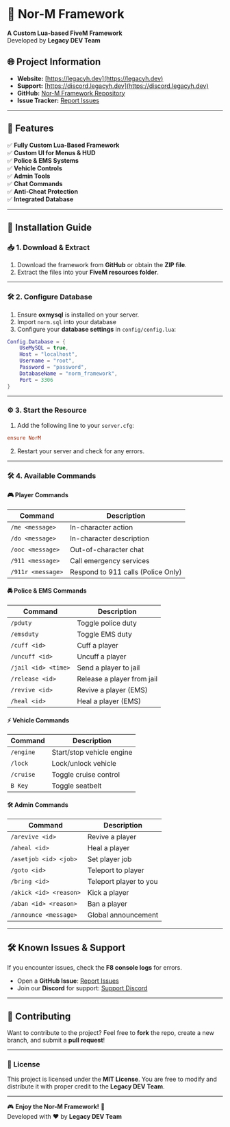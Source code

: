 # 🚀 Nor-M Framework  
**A Custom Lua-based FiveM Framework**  
Developed by **Legacy DEV Team**  

## 🌐 Project Information  
- **Website:** [https://legacyh.dev](https://legacyh.dev)  
- **Support:** [https://discord.legacyh.dev](https://discord.legacyh.dev)  
- **GitHub:** [Nor-M Framework Repository](https://github.com/LegacyAngel2K9/Nor-M-Framework)  
- **Issue Tracker:** [Report Issues](https://github.com/LegacyAngel2K9/Nor-M-Framework/issues)  

---

## 📌 Features  
✅ **Fully Custom Lua-Based Framework**  
✅ **Custom UI for Menus & HUD**  
✅ **Police & EMS Systems**  
✅ **Vehicle Controls**  
✅ **Admin Tools**  
✅ **Chat Commands**  
✅ **Anti-Cheat Protection**  
✅ **Integrated Database**  

---

## 🔧 Installation Guide  

### 📥 1. Download & Extract  
1. Download the framework from **GitHub** or obtain the **ZIP file**.  
2. Extract the files into your **FiveM resources folder**.  

---

### 🛠 2. Configure Database  
1. Ensure **oxmysql** is installed on your server.  
2. Import `norm.sql` into your database
3. Configure your **database settings** in `config/config.lua`:

```lua
Config.Database = {
    UseMySQL = true,
    Host = "localhost",
    Username = "root",
    Password = "password",
    DatabaseName = "norm_framework",
    Port = 3306
}
```

---

### ⚙️ 3. Start the Resource  
1. Add the following line to your `server.cfg`:

```cfg
ensure NorM
```

2. Restart your server and check for any errors.  

---

### 🛠 4. Available Commands  

#### 🎮 **Player Commands**
| Command | Description |
|---------|-------------|
| `/me <message>` | In-character action |
| `/do <message>` | In-character description |
| `/ooc <message>` | Out-of-character chat |
| `/911 <message>` | Call emergency services |
| `/911r <message>` | Respond to 911 calls (Police Only) |

#### 🚔 **Police & EMS Commands**
| Command | Description |
|---------|-------------|
| `/pduty` | Toggle police duty |
| `/emsduty` | Toggle EMS duty |
| `/cuff <id>` | Cuff a player |
| `/uncuff <id>` | Uncuff a player |
| `/jail <id> <time>` | Send a player to jail |
| `/release <id>` | Release a player from jail |
| `/revive <id>` | Revive a player (EMS) |
| `/heal <id>` | Heal a player (EMS) |

#### ⚡ **Vehicle Commands**
| Command | Description |
|---------|-------------|
| `/engine` | Start/stop vehicle engine |
| `/lock` | Lock/unlock vehicle |
| `/cruise` | Toggle cruise control |
| `B Key` | Toggle seatbelt |

#### 🛠 **Admin Commands**
| Command | Description |
|---------|-------------|
| `/arevive <id>` | Revive a player |
| `/aheal <id>` | Heal a player |
| `/asetjob <id> <job>` | Set player job |
| `/goto <id>` | Teleport to player |
| `/bring <id>` | Teleport player to you |
| `/akick <id> <reason>` | Kick a player |
| `/aban <id> <reason>` | Ban a player |
| `/announce <message>` | Global announcement |

---

## 🛠 Known Issues & Support  
If you encounter issues, check the **F8 console logs** for errors.  

- Open a **GitHub Issue**: [Report Issues](https://github.com/LegacyAngel2K9/Nor-M-Framework/issues)  
- Join our **Discord** for support: [Support Discord](https://discord.legacyh.dev)  

---

## 🚀 Contributing  
Want to contribute to the project? Feel free to **fork** the repo, create a new branch, and submit a **pull request**!  

---

### 📜 License  
This project is licensed under the **MIT License**. You are free to modify and distribute it with proper credit to the **Legacy DEV Team**.  

---

🎮 **Enjoy the Nor-M Framework!** 🚀  
Developed with ❤️ by **Legacy DEV Team**  